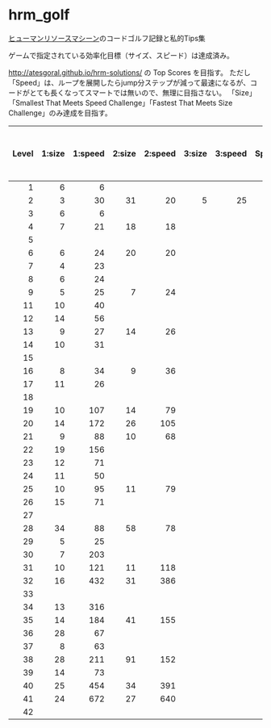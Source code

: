 # hrm_golf
[ヒューマンリソースマシーン](https://ec.nintendo.com/JP/ja/titles/70010000000753)のコードゴルフ記録と私的Tips集

ゲームで指定されている効率化目標（サイズ、スピード）は達成済み。

http://atesgoral.github.io/hrm-solutions/ の Top Scores を目指す。
ただし「Speed」は、ループを展開したらjump分ステップが減って最速になるが、コードがとても長くなってスマートでは無いので、無理に目指さない。
「Size」「Smallest That Meets Speed Challenge」「Fastest That Meets Size Challenge」のみ達成を目指す。

| Level | 1:size | 1:speed | 2:size | 2:speed | 3:size | 3:speed | Speed | Smallest That Meets Speed Challenge | Fastest That Meets Size Challenge |
|-:|-:|-:|-:|-:|-:|-:|:-:|:-:|:-:|
| 1| 6|  6|  |   |  |   |1|1|1|
| 2| 3| 30|31| 20| 5| 25|1|3|1|
| 3| 6|  6|  |   |  |   |1|1|1|
| 4| 7| 21|18| 18|  |   |1|1|1|
| 5|
| 6| 6| 24|20| 20|  |   |1|1|1|
| 7| 4| 23|  |   |  |   |1|1|1|
| 8| 6| 24|  |   |  |   |1|1|1|
| 9| 5| 25| 7| 24|  |   |1|1|1|
|11|10| 40|  |   |  |   |1|1|1|
|12|14| 56|  |   |  |   |1|1|1|
|13| 9| 27|14| 26|  |   |1|1|1|
|14|10| 31|  |   |  |   |1|1|1|
|15|
|16| 8| 34| 9| 36|  |   | |1|1|
|17|11| 26|  |   |  |   |1|1|1|
|18|
|19|10|107|14| 79|  |   |1| | |
|20|14|172|26|105|  |   |1| | |
|21| 9| 88|10| 68|  |   |1|2|2|
|22|19|156|  |   |  |   | | | |
|23|12| 71|  |   |  |   |1|1|1|
|24|11| 50|  |   |  |   |1|1|1|
|25|10| 95|11| 79|  |   |1|2|2|
|26|15| 71|  |   |  |   |1|1|1|
|27|
|28|34| 88|58| 78|  |   | | | |
|29| 5| 25|  |   |  |   |1|1|1|
|30| 7|203|  |   |  |   |1|1|1|
|31|10|121|11|118|  |   |1|1|2|
|32|16|432|31|386|  |   | | | |
|33|
|34|13|316|  |   |  |   |1| | |
|35|14|184|41|155|  |   | | | |
|36|28| 67|  |   |  |   | | | |
|37| 8| 63|  |   |  |   |1|1|1|
|38|28|211|91|152|  |   | | | |
|39|14| 73|  |   |  |   |1|1|1|
|40|25|454|34|391|  |   | | | |
|41|24|672|27|640|  |   | | | |
|42|
